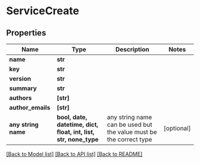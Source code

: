 # ServiceCreate


## Properties
Name | Type | Description | Notes
------------ | ------------- | ------------- | -------------
**name** | **str** |  | 
**key** | **str** |  | 
**version** | **str** |  | 
**summary** | **str** |  | 
**authors** | **[str]** |  | 
**author_emails** | **[str]** |  | 
**any string name** | **bool, date, datetime, dict, float, int, list, str, none_type** | any string name can be used but the value must be the correct type | [optional]

[[Back to Model list]](../README.md#documentation-for-models) [[Back to API list]](../README.md#documentation-for-api-endpoints) [[Back to README]](../README.md)


